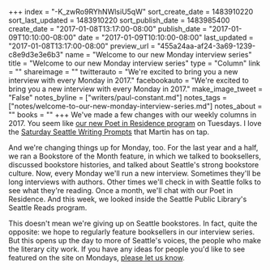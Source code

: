 +++
index = "-K_zwRo9RYhNWlsiU5qW"
sort_create_date = 1483910220
sort_last_updated = 1483910220
sort_publish_date = 1483985400
create_date = "2017-01-08T13:17:00-08:00"
publish_date = "2017-01-09T10:10:00-08:00"
date = "2017-01-09T10:10:00-08:00"
last_updated = "2017-01-08T13:17:00-08:00"
preview_url = "455a24aa-af24-3a69-1239-c8e9d3e3e6b3"
name = "Welcome to our new Monday interview series"
title = "Welcome to our new Monday interview series"
type = "Column"
link = ""
shareimage = ""
twitterauto = "We're excited to bring you a new interview with every Monday in 2017."
facebookauto = "We're excited to bring you a new interview with every Monday in 2017."
make_image_tweet = "False"
notes_byline = ["writers/paul-constant.md"]
notes_tags = ["notes/welcome-to-our-new-monday-interview-series.md"]
notes_about = ""
books = ""
+++
We've made a few changes with our weekly columns in 2017. You seem like [our new Poet in Residence program](http://www.seattlereviewofbooks.com/notes/2017/01/03/introducing-our-new-poet-in-residence-program/) on Tuesdays. I love the [Saturday Seattle Writing Prompts](http://www.seattlereviewofbooks.com/notes/2017/01/07/seattle-writing-prompt-the-pyramid-atop-the-skyscraper/) that Martin has on tap.

And we're changing things up for Monday, too. For the last year and a half, we ran a Bookstore of the Month feature, in which we talked to booksellers, discussed bookstore histories, and talked about Seattle's strong bookstore culture. Now, every Monday we'll run a new interview. Sometimes they'll be long interviews with authors. Other times we'll check in with Seattle folks to see what they're reading. Once a month, we'll chat with our Poet in Residence. And this week, we looked inside the Seattle Public Library's Seattle Reads program.

This doesn't mean we're giving up on Seattle bookstores. In fact, quite the opposite: we hope to regularly feature booksellers in our interview series. But this opens up the day to more of Seattle's voices, the people who make the literary city work. If you have any ideas for people you'd like to see featured on the site on Mondays, [please let us know](http://www.seattlereviewofbooks.com/about/).